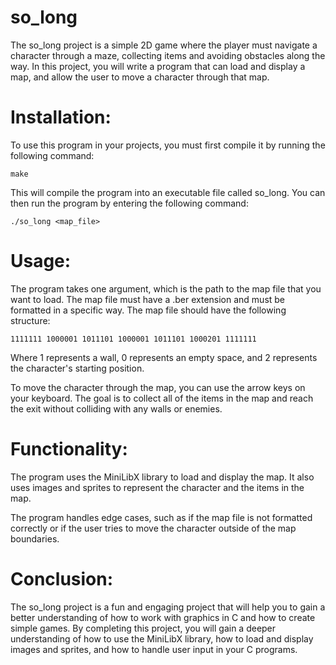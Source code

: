 # so_long

The so_long project is a simple 2D game where the player must navigate a character through a maze, collecting items and avoiding obstacles along the way. In this project, you will write a program that can load and display a map, and allow the user to move a character through that map.

# Installation:

To use this program in your projects, you must first compile it by running the following command:

`make`

This will compile the program into an executable file called so_long. You can then run the program by entering the following command:

`./so_long <map_file>`

# Usage:

The program takes one argument, which is the path to the map file that you want to load. The map file must have a .ber extension and must be formatted in a specific way. The map file should have the following structure:

`1111111
1000001
1011101
1000001
1011101
1000201
1111111`


Where 1 represents a wall, 0 represents an empty space, and 2 represents the character's starting position.

To move the character through the map, you can use the arrow keys on your keyboard. The goal is to collect all of the items in the map and reach the exit without colliding with any walls or enemies.

# Functionality:
The program uses the MiniLibX library to load and display the map. It also uses images and sprites to represent the character and the items in the map.

The program handles edge cases, such as if the map file is not formatted correctly or if the user tries to move the character outside of the map boundaries.

# Conclusion:

The so_long project is a fun and engaging project that will help you to gain a better understanding of how to work with graphics in C and how to create simple games. By completing this project, you will gain a deeper understanding of how to use the MiniLibX library, how to load and display images and sprites, and how to handle user input in your C programs.
